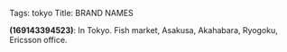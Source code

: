 Tags: tokyo
Title: BRAND NAMES
  
**(169143394523)**: In Tokyo. Fish market, Asakusa, Akahabara, Ryogoku, Ericsson office.